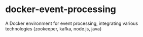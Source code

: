 docker-event-processing
=======================

A Docker environment for event processing, integrating various technologies (zookeeper, kafka, node.js, java)
